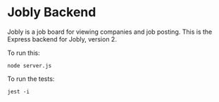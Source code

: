 # Jobly Backend

Jobly is a job board for viewing companies and job posting. This is the Express backend for Jobly, version 2.

To run this:

    node server.js
    
To run the tests:

    jest -i
